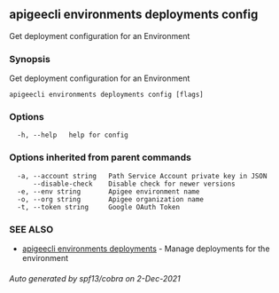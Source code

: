 ## apigeecli environments deployments config

Get deployment configuration for an Environment

### Synopsis

Get deployment configuration for an Environment

```
apigeecli environments deployments config [flags]
```

### Options

```
  -h, --help   help for config
```

### Options inherited from parent commands

```
  -a, --account string   Path Service Account private key in JSON
      --disable-check    Disable check for newer versions
  -e, --env string       Apigee environment name
  -o, --org string       Apigee organization name
  -t, --token string     Google OAuth Token
```

### SEE ALSO

* [apigeecli environments deployments](apigeecli_environments_deployments.md)	 - Manage deployments for the environment

###### Auto generated by spf13/cobra on 2-Dec-2021
